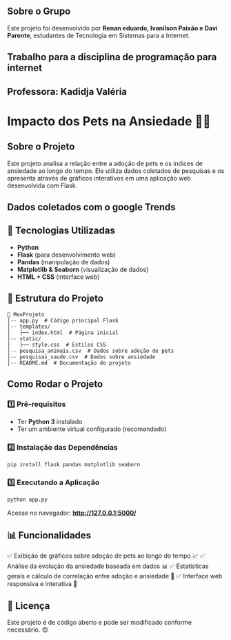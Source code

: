 ## Sobre o Grupo
Este projeto foi desenvolvido por **Renan eduardo, Ivanilson Paixão e Davi Parente**, estudantes de Tecnologia em Sistemas para a Internet.


## Trabalho para a disciplina de programação para internet
## Professora: Kadidja Valéria

# Impacto dos Pets na Ansiedade 🐶💙

##  Sobre o Projeto
Este projeto analisa a relação entre a adoção de pets e os índices de ansiedade ao longo do tempo. Ele utiliza dados coletados de pesquisas e os apresenta através de gráficos interativos em uma aplicação web desenvolvida com Flask.

## Dados coletados com o google Trends 

## 🔧 Tecnologias Utilizadas
- **Python** 
- **Flask** (para desenvolvimento web)
- **Pandas** (manipulação de dados)
- **Matplotlib & Seaborn** (visualização de dados)
- **HTML + CSS** (interface web)

## 📂 Estrutura do Projeto
```
📁 MeuProjeto
│-- app.py  # Código principal Flask
│-- templates/
│   ├── index.html  # Página inicial
│-- static/
│   ├── style.css  # Estilos CSS
│-- pesquisa_animais.csv  # Dados sobre adoção de pets
│-- pesquisas_saude.csv  # Dados sobre ansiedade
│-- README.md  # Documentação do projeto
```

##  Como Rodar o Projeto

### 1️⃣ Pré-requisitos
- Ter **Python 3** instalado
- Ter um ambiente virtual configurado (recomendado)

### 2️⃣ Instalação das Dependências
```bash
pip install flask pandas matplotlib seaborn
```

### 3️⃣ Executando a Aplicação
```bash
python app.py
```
Acesse no navegador: **http://127.0.0.1:5000/**

## 📊 Funcionalidades
✅ Exibição de gráficos sobre adoção de pets ao longo do tempo 📈
✅ Análise da evolução da ansiedade baseada em dados 📊
✅ Estatísticas gerais e cálculo de correlação entre adoção e ansiedade 🔢
✅ Interface web responsiva e interativa 🎨



## 📜 Licença
Este projeto é de código aberto e pode ser modificado conforme necessário. 😊


